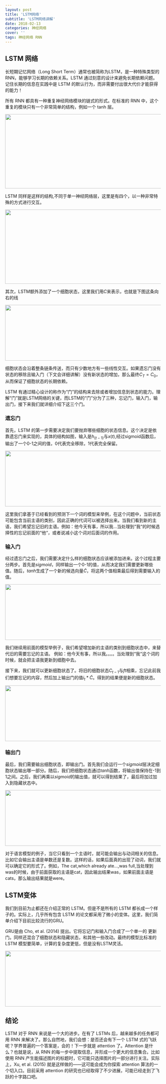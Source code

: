 ```yaml
---
layout: post
title: 'LSTM网络'
subtitle: 'LSTM网络讲解'
date: 2018-02-13
categories: 神经网络
cover: ''
tags: 神经网络 RNN
---
```



## LSTM 网络
长短期记忆网络（Long Short Term）通常也被简称为LSTM，是一种特殊类型的RNN，能够学习长期的依赖关系。LSTM 通过刻意的设计来避免长期依赖问题。记住长期的信息在实践中是 LSTM 的默认行为，而非需要付出很大代价才能获得的能力！

所有 RNN 都具有一种重复神经网络模块的链式的形式。在标准的 RNN 中，这个重复的模块只有一个非常简单的结构，例如一个 tanh 层。

<img src="https://raw.githubusercontent.com/terrifyzhao/terrifyzhao.github.io/master/assets/img/2018-02-13-LSTM%E7%BD%91%E7%BB%9C/lstm1.png" width="630" height="240"/>

LSTM 同样是这样的结构,不同于单一神经网络层，这里是有四个，以一种非常特殊的方式进行交互。

<img src="https://raw.githubusercontent.com/terrifyzhao/terrifyzhao.github.io/master/assets/img/2018-02-13-LSTM%E7%BD%91%E7%BB%9C/lstm2.png" width="630" height="240"/>

其次，LSTM额外添加了一个细胞状态，这里我们用$C$来表示，也就是下图这条向右的线

<img src="https://raw.githubusercontent.com/terrifyzhao/terrifyzhao.github.io/master/assets/img/2018-02-13-LSTM%E7%BD%91%E7%BB%9C/lstm3.png" width="600" height="180"/>

细胞状态会沿着整条链条传送，而只有少数地方有一些线性交互。如果遗忘门没有状态的移除且输入门（下文会详细讲解）没有新状态的增加，那么最终$C_T = C_0$，从而保证了细胞状态的长期依赖。

LSTM 有通过精心设计的称作为“门”的结构来去除或者增加信息到状态的能力。理解“门”就是LSTM网络的关键，而LSTM的“门”分为了三种，忘记门，输入门，输出门，接下来我们就详细介绍下这三个门。

### 遗忘门
首先，LSTM 的第一步需要决定我们要抛弃哪些细胞的状态信息。这个决定是依靠遗忘门来实现的，具体的结构如图，输入是$h_{(t-1)}$与$x{(t)}$,经过sigmoid函数后，输出了一个0-1之间的值，0代表完全移除，1代表完全保留。

<img src="https://raw.githubusercontent.com/terrifyzhao/terrifyzhao.github.io/master/assets/img/2018-02-13-LSTM%E7%BD%91%E7%BB%9C/lstm4.png" width="600" height="180"/>

这里我们拿基于已经看到的预测下一个词的模型来举例，在这个问题中，当前状态可能包含当前主语的类别，因此正确的代词可以被选择出来。当我们看到新的主语，我们希望忘记旧的主语。例如：他今天有事，所以我...当处理到“我“的时候选择性的忘记前面的“他“，或者说减小这个词对后面词的作用。

### 输入门
经过遗忘门之后，我们需要决定什么样的细胞状态应该被添加进来。这个过程主要分两步。首先是$sigmoid$，同样输出一个0-1的值，从而决定我们需要更新哪些值。随后，$tanh$生成了一个新的候选向量$\tilde{C}$，将这两个值相乘最后得到需要输入的值。

<img src="https://raw.githubusercontent.com/terrifyzhao/terrifyzhao.github.io/master/assets/img/2018-02-13-LSTM%E7%BD%91%E7%BB%9C/lstm5.png" width="600" height="180"/>

我们继续用前面的模型举例子，我们希望增加新的主语的类别到细胞状态中，来替代旧的需要忘记的主语。 例如：他今天有事，所以我。。。。当处理到“我“这个词的时候，就会把主语我更新到细胞中去。

接下来，我们就可以更新细胞状态了。将旧的细胞状态$C_{t-1}$与$ft$相乘，忘记此前我们想要忘记的内容，然后加上输出门的值$i_t*\tilde{C}$。得到的结果便是新的细胞状态。

<img src="https://raw.githubusercontent.com/terrifyzhao/terrifyzhao.github.io/master/assets/img/2018-02-13-LSTM%E7%BD%91%E7%BB%9C/lstm6.png" width="600" height="180"/>


### 输出门
最后，我们需要输出细胞状态，即输出门。首先我们会运行一个$sigmoid$层决定细胞状态输出哪一部分。随后，我们把细胞状态通过$tanh$函数，将输出值保持在-1到1之间。之后，我们再乘以$sigmoid$的输出值，就可以得到结果了，最后将加过加入到隐藏状态中。

<img src="https://raw.githubusercontent.com/terrifyzhao/terrifyzhao.github.io/master/assets/img/2018-02-13-LSTM%E7%BD%91%E7%BB%9C/lstm7.png" width="600" height="180"/>

对于语言模型的例子，当它只看到一个主语时，就可能会输出与动词相关的信息。比如它会输出主语是单数还是复数。这样的话，如果后面真的出现了动词，我们就可以确定它的形式了。例如，The cat,which already ate...,was full,当处理到was的时候，由于前面获取的主语是cat，因此输出结果was，如果前面主语是cats，那么输出结果就是were。


##  LSTM变体
我们到目前为止都还在介绍正常的 LSTM。但是不是所有的 LSTM 都长成一个样子的。实际上，几乎所有包含 LSTM 的论文都采用了微小的变体。这里，我们简单介绍下目前比较流行的GRU。

GRU是由 Cho, et al. (2014) 提出。它将忘记门和输入门合成了一个单一的 更新门。同样还混合了细胞状态和隐藏状态，和其他一些改动。最终的模型比标准的 LSTM 模型要简单，计算的复杂度更低，但是没有LSTM灵活。

<img src="https://raw.githubusercontent.com/terrifyzhao/terrifyzhao.github.io/master/assets/img/2018-02-13-LSTM%E7%BD%91%E7%BB%9C/lstm8.png" width="600" height="180"/>

## 结论
LSTM 对于 RNN 来说是一个大的进步。在有了 LSTMs 后，越来越多的任务都可用 RNN 来解决了。那么自然地，我们会想：是否还会有下一个 LSTM 式的飞跃呢？学界普遍的一个答案是，会的！下一步就是 attention 了。Attention 是什么？也就是说，从 RNN 的每一步中提取信息，并形成一个更大的信息集合。比如使用 RNN 产生能描述图片的标题时，它可能只选择图片的一部分进行关注。实际上，Xu, et al. (2015) 就是这样做的——这可能会成为你探索 attention 算法的一个切入口。目前采用 attention 的研究也已经取得了不少进展，可能已经走到了飞跃的十字路口吧。



